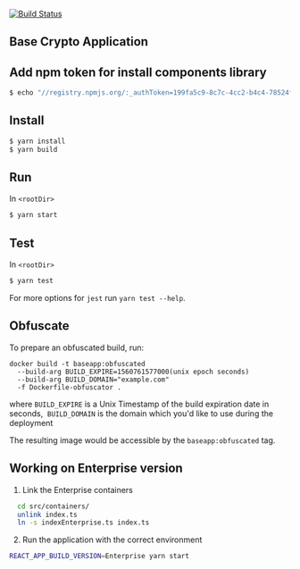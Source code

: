 [![Build Status](https://ci.microkube.com/api/badges/openware/baseapp/status.svg)](https://ci.microkube.com/openware/baseapp)

Base Crypto Application
---

## Add npm token for install components library

```bash
$ echo "//registry.npmjs.org/:_authToken=199fa5c9-8c7c-4cc2-b4c4-78524fdcab41" > ~/.npmrc
```

## Install

```bash
$ yarn install
$ yarn build
```

## Run

In `<rootDir>`

```bash
$ yarn start
```

## Test

In `<rootDir>`

```bash
$ yarn test
```

For more options for `jest` run `yarn test --help`.

## Obfuscate

To prepare an obfuscated build, run:

```
docker build -t baseapp:obfuscated
  --build-arg BUILD_EXPIRE=1560761577000(unix epoch seconds)
  --build-arg BUILD_DOMAIN="example.com"
  -f Dockerfile-obfuscator .
```
where `BUILD_EXPIRE` is a Unix Timestamp of the build expiration date in seconds,
​            `BUILD_DOMAIN` is the domain which you'd like to use during the deployment

The resulting image would be accessible by the `baseapp:obfuscated` tag.

## Working on Enterprise version

1. Link the Enterprise containers

```bash
  cd src/containers/
  unlink index.ts
  ln -s indexEnterprise.ts index.ts
```

2. Run the application with the correct environment
```bash
REACT_APP_BUILD_VERSION=Enterprise yarn start
```


